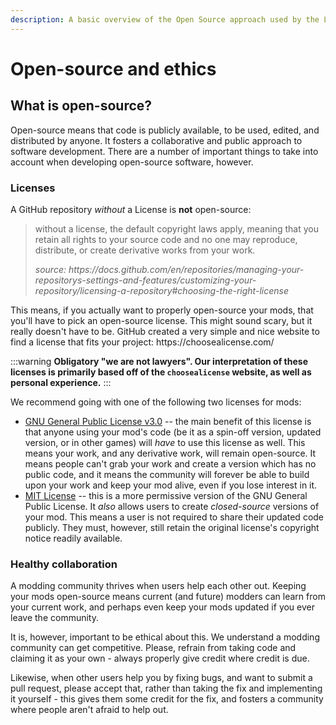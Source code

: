 ```yaml
---
description: A basic overview of the Open Source approach used by the Lethal Company modding community.
---
```


# Open-source and ethics

## What is open-source?

Open-source means that code is publicly available, to be used, edited, and distributed by anyone. It fosters a
collaborative and public approach to software development. There are a number of important things to take into account
when developing open-source software, however.

### Licenses

A GitHub repository _without_ a License is **not** open-source:

> without a license, the default copyright laws apply, meaning that you retain all rights to your source code and no one
> may reproduce, distribute, or create derivative works from your work.
>
> _source: https\://docs.github.com/en/repositories/managing-your-repositorys-settings-and-features/customizing-your-repository/licensing-a-repository#choosing-the-right-license_

This means, if you actually want to properly open-source your mods, that you'll have to pick an open-source license.
This might sound scary, but it really doesn't have to be. GitHub created a very simple and nice website to find a
license that fits your project: https\://choosealicense.com/

:::warning
**Obligatory "we are not lawyers". Our interpretation of these licenses is primarily based off of the `choosealicense`
website, as well as personal experience.**
:::

We recommend going with one of the following two licenses for mods:

- [GNU General Public License v3.0](https://choosealicense.com/licenses/gpl-3.0/) -- the main benefit of this license is
  that anyone using your mod's code (be it as a spin-off version, updated version, or in other games) will _have_ to use
  this license as well. This means your work, and any derivative work, will remain open-source. It means people can't
  grab your work and create a version which has no public code, and it means the community will forever be able to build
  upon your work and keep your mod alive, even if you lose interest in it.
- [MIT License](https://choosealicense.com/licenses/mit/) -- this is a more permissive version of the GNU General Public
  License. It _also_ allows users to create _closed-source_ versions of your mod. This means a user is not required to
  share their updated code publicly. They must, however, still retain the original license's copyright notice readily
  available.

### Healthy collaboration

A modding community thrives when users help each other out. Keeping your mods open-source means current (and future)
modders can learn from your current work, and perhaps even keep your mods updated if you ever leave the community.

It is, however, important to be ethical about this. We understand a modding community can get competitive. Please,
refrain from taking code and claiming it as your own - always properly give credit where credit is due.

Likewise, when other users help you by fixing bugs, and want to submit a pull request, please accept that, rather
than taking the fix and implementing it yourself - this gives them some credit for the fix, and fosters a community
where people aren't afraid to help out.
